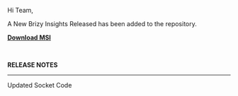 <p>Hi Team,</p>
<p>A New Brizy Insights Released has been added to the repository.</p>
<p><a title="Download MSI" href="https://github.com/Brizy-Technologies/download/raw/refs/heads/main/bi.msi"><strong>Download MSI</strong></a></p>
<p>&nbsp;</p>
<p><strong>RELEASE NOTES</strong></p>
<hr />
<p>Updated Socket Code</p>
